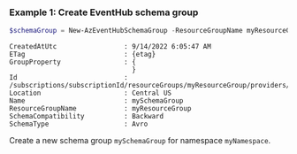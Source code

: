 ### Example 1: Create EventHub schema group
```powershell
$schemaGroup = New-AzEventHubSchemaGroup -ResourceGroupName myResourceGroup -NamespaceName myNamespace -Name mySchemaGroup -SchemaCompatibility Backward -SchemaType Avro
```

```output
CreatedAtUtc                 : 9/14/2022 6:05:47 AM
ETag                         : {etag}
GroupProperty                : {
                               }
Id                           : /subscriptions/subscriptionId/resourceGroups/myResourceGroup/providers/Microsoft.EventHub/namespaces/myNamespace/schemagroups/mySchemaGroup
Location                     : Central US
Name                         : mySchemaGroup
ResourceGroupName            : myResourceGroup
SchemaCompatibility          : Backward
SchemaType                   : Avro
```

Create a new schema group `mySchemaGroup` for namespace `myNamespace`.
